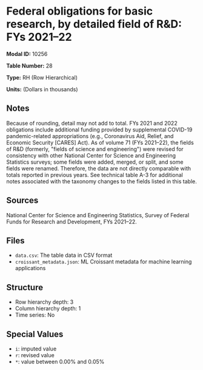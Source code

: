 # Federal obligations for basic research, by detailed field of R&D: FYs 2021&#8211;22

**Modal ID:** 10256

**Table Number:** 28

**Type:** RH (Row Hierarchical)

**Units:** (Dollars in thousands)

## Notes

Because of rounding, detail may not add to total. FYs 2021 and 2022 obligations include additional funding provided by supplemental COVID-19 pandemic-related appropriations (e.g., Coronavirus Aid, Relief, and Economic Security [CARES] Act). As of volume 71 (FYs 2021–22), the fields of R&D (formerly, "fields of science and engineering") were revised for consistency with other National Center for Science and Engineering Statistics surveys; some fields were added, merged, or split, and some fields were renamed. Therefore, the data are not directly comparable with totals reported in previous years. See technical table A-3 for additional notes associated with the taxonomy changes to the fields listed in this table.

## Sources

National Center for Science and Engineering Statistics, Survey of Federal Funds for Research and Development, FYs 2021–22.

## Files

- `data.csv`: The table data in CSV format
- `croissant_metadata.json`: ML Croissant metadata for machine learning applications

## Structure

- Row hierarchy depth: 3
- Column hierarchy depth: 1
- Time series: No

## Special Values

- `i`: imputed value
- `r`: revised value
- `*`: value between 0.00% and 0.05%

